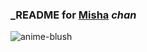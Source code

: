 ### ___README__ for [Misha](https://www.facebook.com/mihai.filipescu.94) _chan_
![anime-blush](https://user-images.githubusercontent.com/42089527/209465968-97146e0f-1c47-481e-ad0c-8eb22197ebe2.gif)
